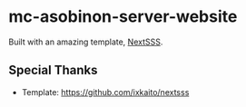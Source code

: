 # mc-asobinon-server-website

Built with an amazing template, [NextSSS](https://github.com/ixkaito/nextsss).

## Special Thanks

- Template: <https://github.com/ixkaito/nextsss>

